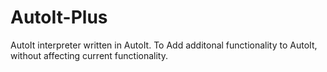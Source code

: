# AutoIt-Plus
AutoIt interpreter written in AutoIt. To Add additonal functionality to AutoIt, without affecting current functionality.
